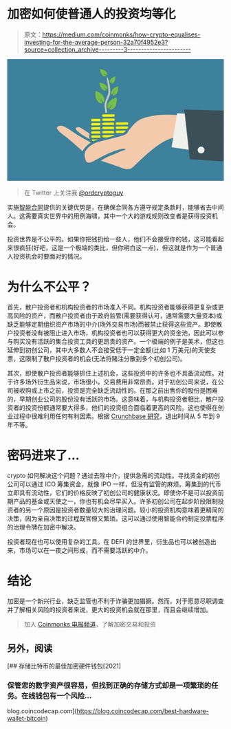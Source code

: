 # 加密如何使普通人的投资均等化

> 原文：<https://medium.com/coinmonks/how-crypto-equalises-investing-for-the-average-person-32a70f4952e3?source=collection_archive---------3----------------------->

![](img/17c0f772928dfd7cd090ed0d553a3d5b.png)

> 在 Twitter 上关注我 [@ordcryptoguy](https://twitter.com/ordcryptoguy)

实施[智能合同](https://sasugaserenity.medium.com/smart-contract-aed95ba2e1d4)提供的关键优势是，在确保合同各方遵守规定条款时，能够省去中间人。这需要真实世界中的用例海啸，其中一个大的游戏规则改变者是获得投资机会。

投资世界是不公平的。如果你把钱扔给一些人，他们不会接受你的钱，这可能看起来很疯狂(好吧，这是一个极端的类比，但你明白这一点)，但这就是作为一个普通人投资机会时要面对的情况。

# 为什么不公平？

首先，散户投资者和机构投资者的市场准入不同。机构投资者能够获得更复杂或更高风险的资产，而散户投资者由于政府监管(需要获得认可，通常需要大量资本)或缺乏能够定期组织资产市场的中介(场外交易市场)而被禁止获得这些资产。即使散户投资者没有被阻止进入市场，机构投资者也可以获得更大的资金池，因此可以参与购买没有活跃的集合投资工具的更昂贵的资产。一个极端的例子是美术，但这也延伸到初创公司，其中大多数人不会接受低于一定金额(比如 1 万美元)的天使支票，这限制了散户投资者的机会(无法将赌注分散到多个初创公司)。

其次，即使散户投资者能够抓住上述机会，这些投资中的许多也不具备流动性。对于许多场外衍生品来说，市场很小，交易费用非常昂贵。对于初创公司来说，在公司被收购或上市之前，投资是完全缺乏流动性的。在那之前出售你的股份是困难的，早期创业公司的股份没有活跃的市场。这意味着，与机构投资者相比，散户投资者的投资份额通常要大得多，他们的投资组合面临着更高的风险。这也使得在创业过程中很难利用任何有利因素。根据 [Crunchbase 研究](https://about.crunchbase.com/blog/startup-exit/)，退出时间从 5 年到 9 年不等。

# 密码进来了…

crypto 如何解决这个问题？通过去除中介，提供急需的流动性。寻找资金的初创公司可以通过 ICO 筹集资金，就像 IPO 一样，但没有监管的麻烦。筹集到的代币立即具有流动性，它们的价格反映了初创公司的健康状况。即使你不是可以投资前期产品的基金或天使之一，你也有机会尽早买入。许多初创公司在起步阶段限制投资者的另一个原因是投资者数量较大的治理问题。较小的投资机构意味着更精简的决策，因为亲自决策的过程既官僚又繁琐。这可以通过使用智能合约制定投票程序的治理令牌在加密中解决。

投资者现在也可以使用复杂的工具。在 DEFI 的世界里，衍生品也可以被创造出来，市场可以在一夜之间形成，而不需要活跃的中介。

# 结论

加密是一个新兴行业，缺乏监管也不利于诈骗更加猖獗。然而，对于愿意尽职调查并了解相关风险的投资者来说，更大的投资机会就在那里，而且会继续增加。

> 加入 [Coinmonks 电报频道](https://t.me/coincodecap)，了解加密交易和投资

## 另外，阅读

[](https://blog.coincodecap.com/best-hardware-wallet-bitcoin) [## 存储比特币的最佳加密硬件钱包[2021]

### 保管您的数字资产很容易，但找到正确的存储方式却是一项繁琐的任务。在线钱包有一个风险…

blog.coincodecap.com](https://blog.coincodecap.com/best-hardware-wallet-bitcoin)